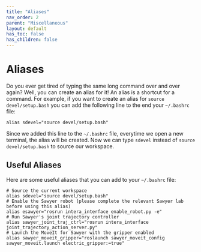 ```yaml
---
title: "Aliases"
nav_order: 2
parent: "Miscellaneous"
layout: default
has_toc: false
has_children: false
---
```

# Aliases
Do you ever get tired of typing the same long command over and over again? Well, you can create an alias for it! An alias is a shortcut for a command. For example, if you want to create an alias for `source devel/setup.bash` you can add the following line to the end your `~/.bashrc` file:
```
alias sdevel="source devel/setup.bash"
```
Since we added this line to the `~/.bashrc` file, everytime we open a new terminal, the alias will be created. Now we can type `sdevel` instead of `source devel/setup.bash` to source our workspace.

## Useful Aliases
Here are some useful aliases that you can add to your `~/.bashrc` file:
```
# Source the current workspace
alias sdevel="source devel/setup.bash"
# Enable the Sawyer robot (please complete the relevant Sawyer lab before using this alias)
alias esawyer="rosrun intera_interface enable_robot.py -e"
# Run Sawyer's joint trajectory controller
alias sawyer_joint_traj_ctrl="rosrun intera_interface joint_trajectory_action_server.py"
# Launch the MoveIt for Sawyer with the gripper enabled
alias sawyer_moveit_gripper="roslaunch sawyer_moveit_config sawyer_moveit.launch electric_gripper:=true"
```